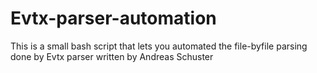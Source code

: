 # Evtx-parser-automation
This is a small bash script that lets you automated the file-byfile parsing done by Evtx parser written by Andreas Schuster

